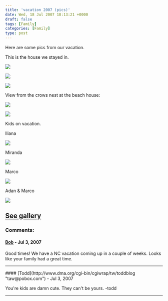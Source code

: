 ```yaml
---
title: 'vacation 2007 (pics)'
date: Wed, 18 Jul 2007 18:13:21 +0000
draft: false
tags: [Family]
categories: [Family]
type: post
---
```


Here are some pics from our vacation.

This is the house we stayed in.

[![](http://familiarodriguez.smugmug.com/photos/174166686-M.jpg)](http://http://familiarodriguez.smugmug.com/photos/174166686-L.jpg)

[![](http://familiarodriguez.smugmug.com/photos/174164116-S.jpg)](http://familiarodriguez.smugmug.com/photos/174164116-L.jpg)

[![](http://familiarodriguez.smugmug.com/photos/174165070-S.jpg)](http://familiarodriguez.smugmug.com/photos/174165070-L.jpg)

View from the crows nest at the beach house:

[![](http://familiarodriguez.smugmug.com/photos/174379506-S.jpg)](http://familiarodriguez.smugmug.com/photos/174379506-L.jpg)

[![](http://familiarodriguez.smugmug.com/photos/174379435-S.jpg)](http://familiarodriguez.smugmug.com/photos/174379435-L.jpg)

Kids on vacation.

Iliana

[![](http://familiarodriguez.smugmug.com/photos/174379715-S.jpg)](http://familiarodriguez.smugmug.com/photos/174379715-L.jpg)

Miranda

[![](http://familiarodriguez.smugmug.com/photos/174379744-S.jpg)](http://familiarodriguez.smugmug.com/photos/174379744-L.jpg)

Marco

[![](http://familiarodriguez.smugmug.com/photos/174379792-S.jpg)](http://familiarodriguez.smugmug.com/photos/174379792-L.jpg)

Adan & Marco

[![](http://familiarodriguez.smugmug.com/photos/174402141-M-1.jpg)](http://familiarodriguez.smugmug.com/photos/174402141-L-1.jpg)

[See gallery](http://familiarodriguez.smugmug.com/gallery/3167690#174379321)
---
### Comments:
#### [Bob](http://4clubbs.wordpress.com "bclubbs@gmail.com") - <time datetime="2007-07-25 16:53:00">Jul 3, 2007</time>

Good times! We have a NC vacation coming up in a couple of weeks. Looks like your family had a great time.
<hr />
#### [Todd](http://www.dma.org/cgi-bin/cgiwrap/tw/toddblog "taw@pobox.com") - <time datetime="2007-07-18 23:52:05">Jul 3, 2007</time>

You're kids are damn cute. They can't be yours. -todd
<hr />
